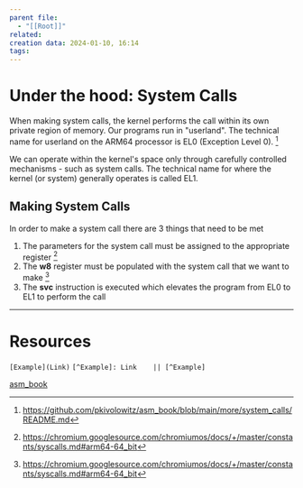 ```yaml
---
parent file:
  - "[[Root]]"
related: 
creation data: 2024-01-10, 16:14
tags:
---
```

# Under the hood: System Calls
When making system calls, the kernel performs the call within its own private region of memory. Our programs run in "userland". The technical name for userland on the ARM64 processor is EL0 (Exception Level 0). [^system_call]

We can operate within the kernel's space only through carefully controlled mechanisms - such as system calls. The technical name for where the kernel (or system) generally operates is called EL1.

## Making System Calls
In order to make a system call there are 3 things that need to be met
1. The parameters for the system call must be assigned to the appropriate register [^system_call_num]
2. The **w8** register must be populated with the system call that we want to make [^system_call_num]
3. The **svc** instruction is executed which elevates the program from EL0 to EL1 to perform the call



---
# Resources
 `[Example](Link)`
 `[^Example]: Link    || [^Example]`
 
[asm_book](https://github.com/pkivolowitz/asm_book/tree/main)

[^system_call]: https://github.com/pkivolowitz/asm_book/blob/main/more/system_calls/README.md

[^system_call_num]: https://chromium.googlesource.com/chromiumos/docs/+/master/constants/syscalls.md#arm64-64_bit
